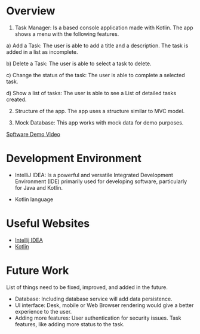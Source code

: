 # Overview

1. Task Manager: Is a based console application made with Kotlin. 
The app shows a menu with the following features.

a) Add a Task: The user is able to add a title and a description. The task is added in a list as incomplete.

b) Delete a Task: The user is able to select a task to delete.

c) Change the status of the task: The user is able to complete a selected task.

d) Show a list of tasks: The user is able to see a List of detailed tasks created.

2. Structure of the app. The app uses a structure similar to MVC model.

3. Mock Database: This app works with mock data for demo purposes. 


[Software Demo Video](http://youtube.link.goes.here)

# Development Environment

- IntelliJ IDEA: Is a powerful and versatile Integrated
Development Environment (IDE) primarily used for developing software, particularly for Java and Kotlin.

- Kotlin language

# Useful Websites



- [Intellij IDEA](https://www.jetbrains.com/idea/features/#:~:text=You%20can%20use%20IntelliJ%20IDEA,Java%20in%20all%20of%20them.)
- [Kotlin](https://kotlinlang.org/)

# Future Work

List of things need to be fixed, improved, and added in the future.

- Database: Including database service will add data persistence.
- UI interface: Desk, mobile or Web Browser rendering would give
a better experience to the user.
- Adding more features: User authentication for security issues.
Task features, like adding more status to the task.
